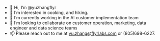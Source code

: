 - 👋 Hi, I’m @yuzhangflyr
- 👀 I’m interested in cooking, and hiking.
- 🌱 I’m currently working in the AI customer implementation team
- 💞️ I’m looking to collaborate on customer operation, marketing, data engineer and data science teams
- 📫 Please reach out to me at yu.zhang@flyrlabs.com or (805)698-6227.

<!---
yuzhangflyr/yuzhangflyr is a ✨ special ✨ repository because its `README.md` (this file) appears on your GitHub profile.
You can click the Preview link to take a look at your changes.
--->
